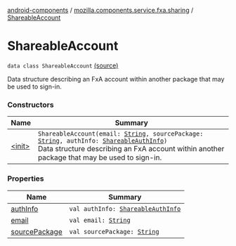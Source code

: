 [android-components](../../index.md) / [mozilla.components.service.fxa.sharing](../index.md) / [ShareableAccount](./index.md)

# ShareableAccount

`data class ShareableAccount` [(source)](https://github.com/mozilla-mobile/android-components/blob/master/components/service/firefox-accounts/src/main/java/mozilla/components/service/fxa/sharing/AccountSharing.kt#L19)

Data structure describing an FxA account within another package that may be used to sign-in.

### Constructors

| Name | Summary |
|---|---|
| [&lt;init&gt;](-init-.md) | `ShareableAccount(email: `[`String`](https://kotlinlang.org/api/latest/jvm/stdlib/kotlin/-string/index.html)`, sourcePackage: `[`String`](https://kotlinlang.org/api/latest/jvm/stdlib/kotlin/-string/index.html)`, authInfo: `[`ShareableAuthInfo`](../-shareable-auth-info/index.md)`)`<br>Data structure describing an FxA account within another package that may be used to sign-in. |

### Properties

| Name | Summary |
|---|---|
| [authInfo](auth-info.md) | `val authInfo: `[`ShareableAuthInfo`](../-shareable-auth-info/index.md) |
| [email](email.md) | `val email: `[`String`](https://kotlinlang.org/api/latest/jvm/stdlib/kotlin/-string/index.html) |
| [sourcePackage](source-package.md) | `val sourcePackage: `[`String`](https://kotlinlang.org/api/latest/jvm/stdlib/kotlin/-string/index.html) |
